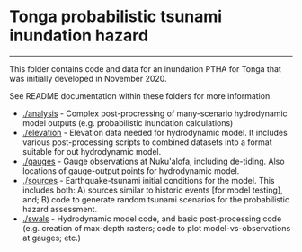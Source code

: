 # Tonga probabilistic tsunami inundation hazard
-----------------------------------------------

This folder contains code and data for an inundation PTHA for Tonga that was
initially developed in November 2020.

See README documentation within these folders for more information.

* [./analysis](./analysis) - Complex post-procressing of many-scenario hydrodynamic model outputs (e.g. probabilistic inundation calculations)
* [./elevation](./elevation) - Elevation data needed for hydrodynamic model. It includes various post-processing scripts to combined datasets into a format suitable for out hydrodynamic model.
* [./gauges](./gauges) - Gauge observations at Nuku'alofa, including de-tiding. Also locations of gauge-output points for hydrodynamic model.
* [./sources](./sources) - Earthquake-tsunami initial conditions for the model. This includes both: A) sources similar to historic events [for model testing], and; B) code to generate random tsunami scenarios for the probabilistic hazard assessment.
* [./swals](./swals) - Hydrodynamic model code, and basic post-processing code (e.g. creation of max-depth rasters; code to plot model-vs-observations at gauges; etc.)

